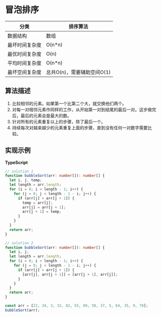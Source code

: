 # 冒泡排序

| 分类           | 排序算法                   |
| -------------- | -------------------------- |
| 数据结构       | 数组                       |
| 最坏时间复杂度 | O(n*n)                     |
| 最优时间复杂度 | O(n)                       |
| 平均时间复杂度 | O(n*n)                     |
| 最坏空间复杂度 | 总共O(n)，需要辅助空间O(1) |

## 算法描述

1. 比较相邻的元素。如果第一个比第二个大，就交换他们两个。
2. 对每一对相邻元素作同样的工作，从开始第一对到结尾的最后一对。这步做完后，最后的元素会是最大的数。
3. 针对所有的元素重复以上的步骤，除了最后一个。
4. 持续每次对越来越少的元素重复上面的步骤，直到没有任何一对数字需要比较。

## 实现示例

**TypeScript**

```typescript
// solution 1
function bubbleSort(arr: number[]): number[] {
  let i, j, temp;
  let length = arr.length;
  for (i = 0; i < length - 1; i++) {
    for (j = 0; j < length - 1 - i; j++) {
      if (arr[j] > arr[j + 1]) {
        temp = arr[j];
        arr[j] = arr[j + 1];
        arr[j + 1] = temp;
      }
    }
  }
  return arr;
}

// solution 2
function bubbleSort(arr: number[]): number[] {
  let i, j;
  let length = arr.length;
  for (i = 0; i < length - 1; i++) {
    for (j = 0; j < length - 1 - i; j++) {
      if (arr[j] > arr[j + 1]) {
        [arr[j], arr[j + 1]] = [arr[j + 1], arr[j]];
      }
    }
  }
  return arr;
}

const arr = [22, 34, 3, 32, 82, 55, 89, 50, 37, 5, 64, 35, 9, 70];
bubbleSort(arr);
```
